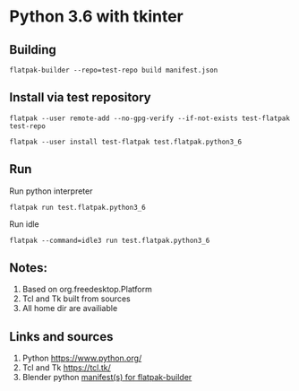 # Python 3.6 with tkinter

## Building

    flatpak-builder --repo=test-repo build manifest.json
    
## Install via test repository

    flatpak --user remote-add --no-gpg-verify --if-not-exists test-flatpak test-repo
    
    flatpak --user install test-flatpak test.flatpak.python3_6
    
## Run

Run python interpreter

    flatpak run test.flatpak.python3_6
    
Run idle

    flatpak --command=idle3 run test.flatpak.python3_6

## Notes:

1. Based on org.freedesktop.Platform
1. Tcl and Tk built from sources
1. All home dir are availiable
    
## Links and sources

1. Python https://www.python.org/
1. Tcl and Tk https://tcl.tk/
1. Blender python [manifest(s) for flatpak-builder](https://framagit.org/bochecha/blender-flatpak/tree/master/python)

